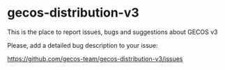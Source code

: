 # gecos-distribution-v3

This is the place to report issues, bugs and suggestions about GECOS v3

Please, add a detailed bug description to your issue:

https://github.com/gecos-team/gecos-distribution-v3/issues
